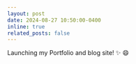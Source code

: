 ```yaml
---
layout: post
date: 2024-08-27 10:50:00-0400
inline: true
related_posts: false
---
```


Launching my Portfolio and blog site! :sparkles: :smile: